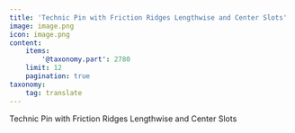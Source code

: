 ```yaml
---
title: 'Technic Pin with Friction Ridges Lengthwise and Center Slots'
image: image.png
icon: image.png
content:
    items:
        '@taxonomy.part': 2780
    limit: 12
    pagination: true
taxonomy:
    tag: translate
---
```


Technic Pin with Friction Ridges Lengthwise and Center Slots
